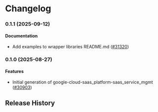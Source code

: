 # Changelog

### 0.1.1 (2025-09-12)

#### Documentation

* Add examples to wrapper libraries README.md ([#31320](https://github.com/googleapis/google-cloud-ruby/issues/31320)) 

### 0.1.0 (2025-08-27)

#### Features

* Initial generation of google-cloud-saas_platform-saas_service_mgmt ([#30903](https://github.com/googleapis/google-cloud-ruby/issues/30903)) 

## Release History
